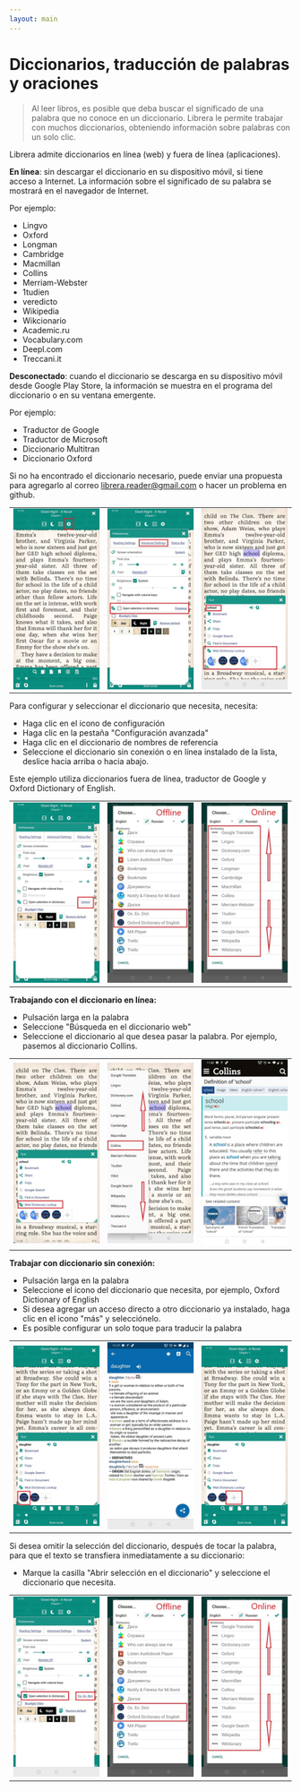 ```yaml
---
layout: main
---
```


# Diccionarios, traducción de palabras y oraciones

> Al leer libros, es posible que deba buscar el significado de una palabra que no conoce en un diccionario. Librera le permite trabajar con muchos diccionarios, obteniendo información sobre palabras con un solo clic.

Librera admite diccionarios en línea (web) y fuera de línea (aplicaciones).

**En línea**: sin descargar el diccionario en su dispositivo móvil, si tiene acceso a Internet. La información sobre el significado de su palabra se mostrará en el navegador de Internet.

Por ejemplo:

* Lingvo
* Oxford
* Longman
* Cambridge
* Macmillan
* Collins
* Merriam-Webster
* 1tudien
* veredicto
* Wikipedia
* Wikcionario
* Academic.ru
* Vocabulary.com
* Deepl.com
* Treccani.it

**Desconectado**: cuando el diccionario se descarga en su dispositivo móvil desde Google Play Store, la información se muestra en el programa del diccionario o en su ventana emergente.

Por ejemplo:

* Traductor de Google
* Traductor de Microsoft
* Diccionario Multitran
* Diccionario Oxford

Si no ha encontrado el diccionario necesario, puede enviar una propuesta para agregarlo al correo librera.reader@gmail.com o hacer un problema en github.

||||
|-|-|-|
|![](1.jpg)|![](2.jpg)|![](3.jpg)|


Para configurar y seleccionar el diccionario que necesita, necesita:

* Haga clic en el icono de configuración
* Haga clic en la pestaña &quot;Configuración avanzada&quot;
* Haga clic en el diccionario de nombres de referencia
* Seleccione el diccionario sin conexión o en línea instalado de la lista, deslice hacia arriba o hacia abajo.

Este ejemplo utiliza diccionarios fuera de línea, traductor de Google y Oxford Dictionary of English.

||||
|-|-|-|
|![](4.jpg)|![](55.jpg)|![](66.jpg)|


**Trabajando con el diccionario en línea:**

* Pulsación larga en la palabra
* Seleccione &quot;Búsqueda en el diccionario web&quot;
* Seleccione el diccionario al que desea pasar la palabra. Por ejemplo, pasemos al diccionario Collins.


||||
|-|-|-|
|![](7.jpg)|![](8.jpg)|![](9.jpg)|

**Trabajar con diccionario sin conexión:**

* Pulsación larga en la palabra
* Seleccione el icono del diccionario que necesita, por ejemplo, Oxford Dictionary of English
* Si desea agregar un acceso directo a otro diccionario ya instalado, haga clic en el icono &quot;más&quot; y selecciónelo.
* Es posible configurar un solo toque para traducir la palabra

||||
|-|-|-|
|![](10.jpg)|![](11.jpg)|![](12.jpg)|


Si desea omitir la selección del diccionario, después de tocar la palabra, para que el texto se transfiera inmediatamente a su diccionario:

* Marque la casilla &quot;Abrir selección en el diccionario&quot; y seleccione el diccionario que necesita.

||||
|-|-|-|
|![](13.jpg)|![](55.jpg)|![](66.jpg)|
